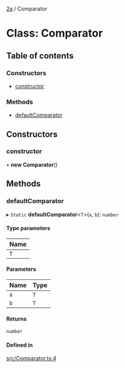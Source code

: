 [2a](../README.md) / Comparator

# Class: Comparator

## Table of contents

### Constructors

- [constructor](Comparator.md#constructor)

### Methods

- [defaultComparator](Comparator.md#defaultcomparator)

## Constructors

### constructor

• **new Comparator**()

## Methods

### defaultComparator

▸ `Static` **defaultComparator**<`T`\>(`a`, `b`): `number`

#### Type parameters

| Name |
| :------ |
| `T` |

#### Parameters

| Name | Type |
| :------ | :------ |
| `a` | `T` |
| `b` | `T` |

#### Returns

`number`

#### Defined in

[src/Comparator.ts:4](https://github.com/neoscrib/2a/blob/7f6e6ab/src/Comparator.ts#L4)
